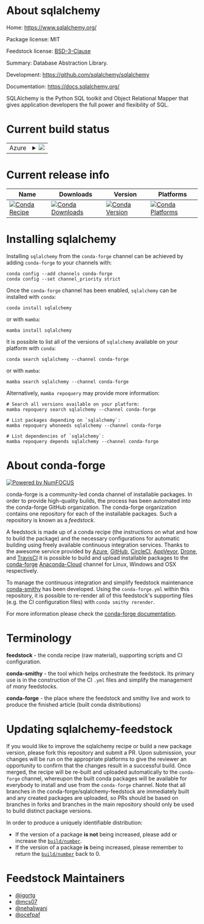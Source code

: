 About sqlalchemy
================

Home: https://www.sqlalchemy.org/

Package license: MIT

Feedstock license: [BSD-3-Clause](https://github.com/conda-forge/sqlalchemy-feedstock/blob/master/LICENSE.txt)

Summary: Database Abstraction Library.

Development: https://github.com/sqlalchemy/sqlalchemy

Documentation: https://docs.sqlalchemy.org/

SQLAlchemy is the Python SQL toolkit and Object Relational Mapper that
gives application developers the full power and flexibility of SQL.


Current build status
====================


<table>
    
  <tr>
    <td>Azure</td>
    <td>
      <details>
        <summary>
          <a href="https://dev.azure.com/conda-forge/feedstock-builds/_build/latest?definitionId=1959&branchName=master">
            <img src="https://dev.azure.com/conda-forge/feedstock-builds/_apis/build/status/sqlalchemy-feedstock?branchName=master">
          </a>
        </summary>
        <table>
          <thead><tr><th>Variant</th><th>Status</th></tr></thead>
          <tbody><tr>
              <td>linux_64_python3.10.____cpython</td>
              <td>
                <a href="https://dev.azure.com/conda-forge/feedstock-builds/_build/latest?definitionId=1959&branchName=master">
                  <img src="https://dev.azure.com/conda-forge/feedstock-builds/_apis/build/status/sqlalchemy-feedstock?branchName=master&jobName=linux&configuration=linux_64_python3.10.____cpython" alt="variant">
                </a>
              </td>
            </tr><tr>
              <td>linux_64_python3.7.____73_pypy</td>
              <td>
                <a href="https://dev.azure.com/conda-forge/feedstock-builds/_build/latest?definitionId=1959&branchName=master">
                  <img src="https://dev.azure.com/conda-forge/feedstock-builds/_apis/build/status/sqlalchemy-feedstock?branchName=master&jobName=linux&configuration=linux_64_python3.7.____73_pypy" alt="variant">
                </a>
              </td>
            </tr><tr>
              <td>linux_64_python3.7.____cpython</td>
              <td>
                <a href="https://dev.azure.com/conda-forge/feedstock-builds/_build/latest?definitionId=1959&branchName=master">
                  <img src="https://dev.azure.com/conda-forge/feedstock-builds/_apis/build/status/sqlalchemy-feedstock?branchName=master&jobName=linux&configuration=linux_64_python3.7.____cpython" alt="variant">
                </a>
              </td>
            </tr><tr>
              <td>linux_64_python3.8.____cpython</td>
              <td>
                <a href="https://dev.azure.com/conda-forge/feedstock-builds/_build/latest?definitionId=1959&branchName=master">
                  <img src="https://dev.azure.com/conda-forge/feedstock-builds/_apis/build/status/sqlalchemy-feedstock?branchName=master&jobName=linux&configuration=linux_64_python3.8.____cpython" alt="variant">
                </a>
              </td>
            </tr><tr>
              <td>linux_64_python3.9.____cpython</td>
              <td>
                <a href="https://dev.azure.com/conda-forge/feedstock-builds/_build/latest?definitionId=1959&branchName=master">
                  <img src="https://dev.azure.com/conda-forge/feedstock-builds/_apis/build/status/sqlalchemy-feedstock?branchName=master&jobName=linux&configuration=linux_64_python3.9.____cpython" alt="variant">
                </a>
              </td>
            </tr><tr>
              <td>linux_aarch64_python3.10.____cpython</td>
              <td>
                <a href="https://dev.azure.com/conda-forge/feedstock-builds/_build/latest?definitionId=1959&branchName=master">
                  <img src="https://dev.azure.com/conda-forge/feedstock-builds/_apis/build/status/sqlalchemy-feedstock?branchName=master&jobName=linux&configuration=linux_aarch64_python3.10.____cpython" alt="variant">
                </a>
              </td>
            </tr><tr>
              <td>linux_aarch64_python3.7.____73_pypy</td>
              <td>
                <a href="https://dev.azure.com/conda-forge/feedstock-builds/_build/latest?definitionId=1959&branchName=master">
                  <img src="https://dev.azure.com/conda-forge/feedstock-builds/_apis/build/status/sqlalchemy-feedstock?branchName=master&jobName=linux&configuration=linux_aarch64_python3.7.____73_pypy" alt="variant">
                </a>
              </td>
            </tr><tr>
              <td>linux_aarch64_python3.7.____cpython</td>
              <td>
                <a href="https://dev.azure.com/conda-forge/feedstock-builds/_build/latest?definitionId=1959&branchName=master">
                  <img src="https://dev.azure.com/conda-forge/feedstock-builds/_apis/build/status/sqlalchemy-feedstock?branchName=master&jobName=linux&configuration=linux_aarch64_python3.7.____cpython" alt="variant">
                </a>
              </td>
            </tr><tr>
              <td>linux_aarch64_python3.8.____cpython</td>
              <td>
                <a href="https://dev.azure.com/conda-forge/feedstock-builds/_build/latest?definitionId=1959&branchName=master">
                  <img src="https://dev.azure.com/conda-forge/feedstock-builds/_apis/build/status/sqlalchemy-feedstock?branchName=master&jobName=linux&configuration=linux_aarch64_python3.8.____cpython" alt="variant">
                </a>
              </td>
            </tr><tr>
              <td>linux_aarch64_python3.9.____cpython</td>
              <td>
                <a href="https://dev.azure.com/conda-forge/feedstock-builds/_build/latest?definitionId=1959&branchName=master">
                  <img src="https://dev.azure.com/conda-forge/feedstock-builds/_apis/build/status/sqlalchemy-feedstock?branchName=master&jobName=linux&configuration=linux_aarch64_python3.9.____cpython" alt="variant">
                </a>
              </td>
            </tr><tr>
              <td>linux_ppc64le_python3.10.____cpython</td>
              <td>
                <a href="https://dev.azure.com/conda-forge/feedstock-builds/_build/latest?definitionId=1959&branchName=master">
                  <img src="https://dev.azure.com/conda-forge/feedstock-builds/_apis/build/status/sqlalchemy-feedstock?branchName=master&jobName=linux&configuration=linux_ppc64le_python3.10.____cpython" alt="variant">
                </a>
              </td>
            </tr><tr>
              <td>linux_ppc64le_python3.7.____73_pypy</td>
              <td>
                <a href="https://dev.azure.com/conda-forge/feedstock-builds/_build/latest?definitionId=1959&branchName=master">
                  <img src="https://dev.azure.com/conda-forge/feedstock-builds/_apis/build/status/sqlalchemy-feedstock?branchName=master&jobName=linux&configuration=linux_ppc64le_python3.7.____73_pypy" alt="variant">
                </a>
              </td>
            </tr><tr>
              <td>linux_ppc64le_python3.7.____cpython</td>
              <td>
                <a href="https://dev.azure.com/conda-forge/feedstock-builds/_build/latest?definitionId=1959&branchName=master">
                  <img src="https://dev.azure.com/conda-forge/feedstock-builds/_apis/build/status/sqlalchemy-feedstock?branchName=master&jobName=linux&configuration=linux_ppc64le_python3.7.____cpython" alt="variant">
                </a>
              </td>
            </tr><tr>
              <td>linux_ppc64le_python3.8.____cpython</td>
              <td>
                <a href="https://dev.azure.com/conda-forge/feedstock-builds/_build/latest?definitionId=1959&branchName=master">
                  <img src="https://dev.azure.com/conda-forge/feedstock-builds/_apis/build/status/sqlalchemy-feedstock?branchName=master&jobName=linux&configuration=linux_ppc64le_python3.8.____cpython" alt="variant">
                </a>
              </td>
            </tr><tr>
              <td>linux_ppc64le_python3.9.____cpython</td>
              <td>
                <a href="https://dev.azure.com/conda-forge/feedstock-builds/_build/latest?definitionId=1959&branchName=master">
                  <img src="https://dev.azure.com/conda-forge/feedstock-builds/_apis/build/status/sqlalchemy-feedstock?branchName=master&jobName=linux&configuration=linux_ppc64le_python3.9.____cpython" alt="variant">
                </a>
              </td>
            </tr><tr>
              <td>osx_64_python3.10.____cpython</td>
              <td>
                <a href="https://dev.azure.com/conda-forge/feedstock-builds/_build/latest?definitionId=1959&branchName=master">
                  <img src="https://dev.azure.com/conda-forge/feedstock-builds/_apis/build/status/sqlalchemy-feedstock?branchName=master&jobName=osx&configuration=osx_64_python3.10.____cpython" alt="variant">
                </a>
              </td>
            </tr><tr>
              <td>osx_64_python3.7.____73_pypy</td>
              <td>
                <a href="https://dev.azure.com/conda-forge/feedstock-builds/_build/latest?definitionId=1959&branchName=master">
                  <img src="https://dev.azure.com/conda-forge/feedstock-builds/_apis/build/status/sqlalchemy-feedstock?branchName=master&jobName=osx&configuration=osx_64_python3.7.____73_pypy" alt="variant">
                </a>
              </td>
            </tr><tr>
              <td>osx_64_python3.7.____cpython</td>
              <td>
                <a href="https://dev.azure.com/conda-forge/feedstock-builds/_build/latest?definitionId=1959&branchName=master">
                  <img src="https://dev.azure.com/conda-forge/feedstock-builds/_apis/build/status/sqlalchemy-feedstock?branchName=master&jobName=osx&configuration=osx_64_python3.7.____cpython" alt="variant">
                </a>
              </td>
            </tr><tr>
              <td>osx_64_python3.8.____cpython</td>
              <td>
                <a href="https://dev.azure.com/conda-forge/feedstock-builds/_build/latest?definitionId=1959&branchName=master">
                  <img src="https://dev.azure.com/conda-forge/feedstock-builds/_apis/build/status/sqlalchemy-feedstock?branchName=master&jobName=osx&configuration=osx_64_python3.8.____cpython" alt="variant">
                </a>
              </td>
            </tr><tr>
              <td>osx_64_python3.9.____cpython</td>
              <td>
                <a href="https://dev.azure.com/conda-forge/feedstock-builds/_build/latest?definitionId=1959&branchName=master">
                  <img src="https://dev.azure.com/conda-forge/feedstock-builds/_apis/build/status/sqlalchemy-feedstock?branchName=master&jobName=osx&configuration=osx_64_python3.9.____cpython" alt="variant">
                </a>
              </td>
            </tr><tr>
              <td>osx_arm64_python3.10.____cpython</td>
              <td>
                <a href="https://dev.azure.com/conda-forge/feedstock-builds/_build/latest?definitionId=1959&branchName=master">
                  <img src="https://dev.azure.com/conda-forge/feedstock-builds/_apis/build/status/sqlalchemy-feedstock?branchName=master&jobName=osx&configuration=osx_arm64_python3.10.____cpython" alt="variant">
                </a>
              </td>
            </tr><tr>
              <td>osx_arm64_python3.8.____cpython</td>
              <td>
                <a href="https://dev.azure.com/conda-forge/feedstock-builds/_build/latest?definitionId=1959&branchName=master">
                  <img src="https://dev.azure.com/conda-forge/feedstock-builds/_apis/build/status/sqlalchemy-feedstock?branchName=master&jobName=osx&configuration=osx_arm64_python3.8.____cpython" alt="variant">
                </a>
              </td>
            </tr><tr>
              <td>osx_arm64_python3.9.____cpython</td>
              <td>
                <a href="https://dev.azure.com/conda-forge/feedstock-builds/_build/latest?definitionId=1959&branchName=master">
                  <img src="https://dev.azure.com/conda-forge/feedstock-builds/_apis/build/status/sqlalchemy-feedstock?branchName=master&jobName=osx&configuration=osx_arm64_python3.9.____cpython" alt="variant">
                </a>
              </td>
            </tr><tr>
              <td>win_64_python3.10.____cpython</td>
              <td>
                <a href="https://dev.azure.com/conda-forge/feedstock-builds/_build/latest?definitionId=1959&branchName=master">
                  <img src="https://dev.azure.com/conda-forge/feedstock-builds/_apis/build/status/sqlalchemy-feedstock?branchName=master&jobName=win&configuration=win_64_python3.10.____cpython" alt="variant">
                </a>
              </td>
            </tr><tr>
              <td>win_64_python3.7.____cpython</td>
              <td>
                <a href="https://dev.azure.com/conda-forge/feedstock-builds/_build/latest?definitionId=1959&branchName=master">
                  <img src="https://dev.azure.com/conda-forge/feedstock-builds/_apis/build/status/sqlalchemy-feedstock?branchName=master&jobName=win&configuration=win_64_python3.7.____cpython" alt="variant">
                </a>
              </td>
            </tr><tr>
              <td>win_64_python3.8.____cpython</td>
              <td>
                <a href="https://dev.azure.com/conda-forge/feedstock-builds/_build/latest?definitionId=1959&branchName=master">
                  <img src="https://dev.azure.com/conda-forge/feedstock-builds/_apis/build/status/sqlalchemy-feedstock?branchName=master&jobName=win&configuration=win_64_python3.8.____cpython" alt="variant">
                </a>
              </td>
            </tr><tr>
              <td>win_64_python3.9.____cpython</td>
              <td>
                <a href="https://dev.azure.com/conda-forge/feedstock-builds/_build/latest?definitionId=1959&branchName=master">
                  <img src="https://dev.azure.com/conda-forge/feedstock-builds/_apis/build/status/sqlalchemy-feedstock?branchName=master&jobName=win&configuration=win_64_python3.9.____cpython" alt="variant">
                </a>
              </td>
            </tr>
          </tbody>
        </table>
      </details>
    </td>
  </tr>
</table>

Current release info
====================

| Name | Downloads | Version | Platforms |
| --- | --- | --- | --- |
| [![Conda Recipe](https://img.shields.io/badge/recipe-sqlalchemy-green.svg)](https://anaconda.org/conda-forge/sqlalchemy) | [![Conda Downloads](https://img.shields.io/conda/dn/conda-forge/sqlalchemy.svg)](https://anaconda.org/conda-forge/sqlalchemy) | [![Conda Version](https://img.shields.io/conda/vn/conda-forge/sqlalchemy.svg)](https://anaconda.org/conda-forge/sqlalchemy) | [![Conda Platforms](https://img.shields.io/conda/pn/conda-forge/sqlalchemy.svg)](https://anaconda.org/conda-forge/sqlalchemy) |

Installing sqlalchemy
=====================

Installing `sqlalchemy` from the `conda-forge` channel can be achieved by adding `conda-forge` to your channels with:

```
conda config --add channels conda-forge
conda config --set channel_priority strict
```

Once the `conda-forge` channel has been enabled, `sqlalchemy` can be installed with `conda`:

```
conda install sqlalchemy
```

or with `mamba`:

```
mamba install sqlalchemy
```

It is possible to list all of the versions of `sqlalchemy` available on your platform with `conda`:

```
conda search sqlalchemy --channel conda-forge
```

or with `mamba`:

```
mamba search sqlalchemy --channel conda-forge
```

Alternatively, `mamba repoquery` may provide more information:

```
# Search all versions available on your platform:
mamba repoquery search sqlalchemy --channel conda-forge

# List packages depending on `sqlalchemy`:
mamba repoquery whoneeds sqlalchemy --channel conda-forge

# List dependencies of `sqlalchemy`:
mamba repoquery depends sqlalchemy --channel conda-forge
```


About conda-forge
=================

[![Powered by
NumFOCUS](https://img.shields.io/badge/powered%20by-NumFOCUS-orange.svg?style=flat&colorA=E1523D&colorB=007D8A)](https://numfocus.org)

conda-forge is a community-led conda channel of installable packages.
In order to provide high-quality builds, the process has been automated into the
conda-forge GitHub organization. The conda-forge organization contains one repository
for each of the installable packages. Such a repository is known as a *feedstock*.

A feedstock is made up of a conda recipe (the instructions on what and how to build
the package) and the necessary configurations for automatic building using freely
available continuous integration services. Thanks to the awesome service provided by
[Azure](https://azure.microsoft.com/en-us/services/devops/), [GitHub](https://github.com/),
[CircleCI](https://circleci.com/), [AppVeyor](https://www.appveyor.com/),
[Drone](https://cloud.drone.io/welcome), and [TravisCI](https://travis-ci.com/)
it is possible to build and upload installable packages to the
[conda-forge](https://anaconda.org/conda-forge) [Anaconda-Cloud](https://anaconda.org/)
channel for Linux, Windows and OSX respectively.

To manage the continuous integration and simplify feedstock maintenance
[conda-smithy](https://github.com/conda-forge/conda-smithy) has been developed.
Using the ``conda-forge.yml`` within this repository, it is possible to re-render all of
this feedstock's supporting files (e.g. the CI configuration files) with ``conda smithy rerender``.

For more information please check the [conda-forge documentation](https://conda-forge.org/docs/).

Terminology
===========

**feedstock** - the conda recipe (raw material), supporting scripts and CI configuration.

**conda-smithy** - the tool which helps orchestrate the feedstock.
                   Its primary use is in the construction of the CI ``.yml`` files
                   and simplify the management of *many* feedstocks.

**conda-forge** - the place where the feedstock and smithy live and work to
                  produce the finished article (built conda distributions)


Updating sqlalchemy-feedstock
=============================

If you would like to improve the sqlalchemy recipe or build a new
package version, please fork this repository and submit a PR. Upon submission,
your changes will be run on the appropriate platforms to give the reviewer an
opportunity to confirm that the changes result in a successful build. Once
merged, the recipe will be re-built and uploaded automatically to the
`conda-forge` channel, whereupon the built conda packages will be available for
everybody to install and use from the `conda-forge` channel.
Note that all branches in the conda-forge/sqlalchemy-feedstock are
immediately built and any created packages are uploaded, so PRs should be based
on branches in forks and branches in the main repository should only be used to
build distinct package versions.

In order to produce a uniquely identifiable distribution:
 * If the version of a package **is not** being increased, please add or increase
   the [``build/number``](https://docs.conda.io/projects/conda-build/en/latest/resources/define-metadata.html#build-number-and-string).
 * If the version of a package **is** being increased, please remember to return
   the [``build/number``](https://docs.conda.io/projects/conda-build/en/latest/resources/define-metadata.html#build-number-and-string)
   back to 0.

Feedstock Maintainers
=====================

* [@igortg](https://github.com/igortg/)
* [@mcs07](https://github.com/mcs07/)
* [@nehaljwani](https://github.com/nehaljwani/)
* [@ocefpaf](https://github.com/ocefpaf/)

